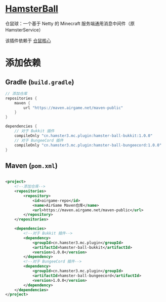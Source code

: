 # [HamsterBall](https://github.com/MiniDay/hamster-ball)

仓鼠球：一个基于 Netty 的 Minecraft 服务端通用消息中间件（原HamsterService）  

该插件依赖于 [仓鼠核心](https://github.com/MiniDay/hamster-core)

# 添加依赖

## Gradle (`build.gradle`)

```groovy
// 添加仓库
repositories {
    maven {
        url "https://maven.airgame.net/maven-public"
    }
}

dependencies {
    // 对于 Bukkit 插件
    compileOnly "cn.hamster3.mc.plugin:hamster-ball-bukkit:1.0.0"
    // 对于 BungeeCord 插件
    compileOnly "cn.hamster3.mc.plugin:hamster-ball-bungeecord:1.0.0"
}
```

## Maven (`pom.xml`)

```xml

<project>
    <!--添加仓库-->
    <repositories>
        <repository>
            <id>airgame-repo</id>
            <name>AirGame Maven仓库</name>
            <url>https://maven.airgame.net/maven-public</url>
        </repository>
    </repositories>

    <dependencies>
        <!--对于 Bukkit 插件-->
        <dependency>
            <groupId>cn.hamster3.mc.plugin</groupId>
            <artifactId>hamster-ball-bukkit</artifactId>
            <version>1.0.0</version>
        </dependency>
        <!--对于 BungeeCord 插件-->
        <dependency>
            <groupId>cn.hamster3.mc.plugin</groupId>
            <artifactId>hamster-ball-bungeecord</artifactId>
            <version>1.0.0</version>
        </dependency>
    </dependencies>
</project>
```
